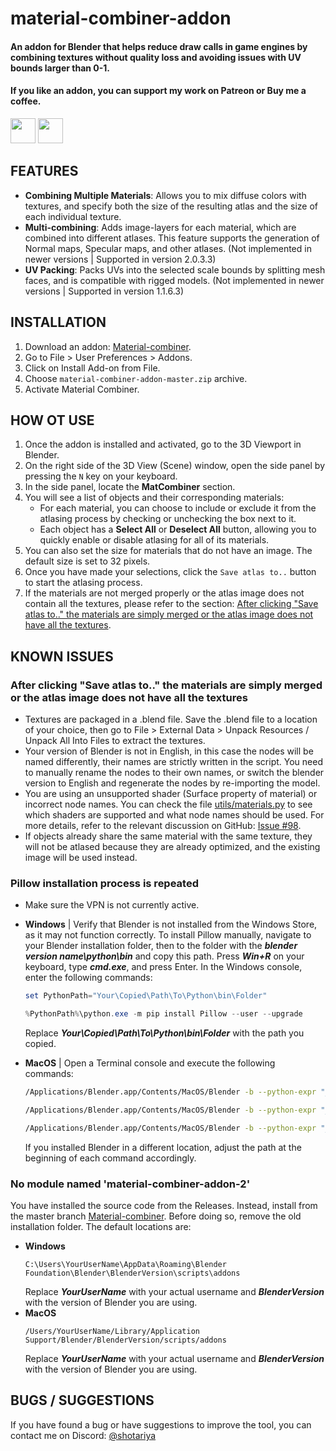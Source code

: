 material-combiner-addon
===========

#### An addon for Blender that helps reduce draw calls in game engines by combining textures without quality loss and avoiding issues with UV bounds larger than 0-1.

#### If you like an addon, you can support my work on Patreon or Buy me a coffee.

[<img src="http://webgrimes.com/buymeacoffee.svg" height="40px">](https://www.buymeacoffee.com/shotariya)
[<img src="http://webgrimes.com/patreon.png" height="40px">](https://www.patreon.com/join/shotariya?)

## FEATURES

* **Combining Multiple Materials**: Allows you to mix diffuse colors with textures, and specify both the size of the
  resulting atlas and the size of each individual texture.
* **Multi-combining**: Adds image-layers for each material, which are combined into different atlases. This feature
  supports the generation of Normal maps, Specular maps, and other atlases. (Not implemented in newer versions |
  Supported in version 2.0.3.3)
* **UV Packing**: Packs UVs into the selected scale bounds by splitting mesh faces, and is compatible with rigged
  models. (Not implemented in newer versions | Supported in version 1.1.6.3)

## INSTALLATION

1. Download an addon: [Material-combiner](https://github.com/Grim-es/material-combiner-addon/archive/master.zip).
2. Go to File > User Preferences > Addons.
3. Click on Install Add-on from File.
4. Choose `material-combiner-addon-master.zip` archive.
5. Activate Material Combiner.

## HOW OT USE

1. Once the addon is installed and activated, go to the 3D Viewport in Blender.
2. On the right side of the 3D View (Scene) window, open the side panel by pressing the `N` key on your keyboard.
3. In the side panel, locate the **MatCombiner** section.
4. You will see a list of objects and their corresponding materials:
    - For each material, you can choose to include or exclude it from the atlasing process by checking or unchecking the
      box next to it.
    - Each object has a **Select All** or **Deselect All** button, allowing you to quickly enable or disable atlasing
      for all of its materials.
5. You can also set the size for materials that do not have an image. The default size is set to 32 pixels.
6. Once you have made your selections, click the `Save atlas to..` button to start the atlasing process.
7. If the materials are not merged properly or the atlas image does not contain all the textures, please refer to the
   section:
   [After clicking "Save atlas to.." the materials are simply merged or the atlas image does not have all the textures](https://github.com/Grim-es/material-combiner-addon/tree/master?tab=readme-ov-file#after-clicking-save-atlas-to-the-materials-are-simply-merged-or-the-atlas-image-does-not-have-all-the-textures).

## KNOWN ISSUES

### After clicking "Save atlas to.." the materials are simply merged or the atlas image does not have all the textures

- Textures are packaged in a .blend file. Save the .blend file to a location of your choice, then go to File > External
  Data > Unpack Resources / Unpack All Into Files to extract the textures.
- Your version of Blender is not in English, in this case the nodes will be named differently, their names are strictly
  written in the script. You need to manually rename the nodes to their own names, or switch the blender version to
  English and regenerate the nodes by re-importing the model.
- You are using an unsupported shader (Surface property of material) or incorrect node names. You can check the
  file [utils/materials.py](https://github.com/Grim-es/material-combiner-addon/blob/781d70fbbc2ddfa6813c61255c0cb6c501307a3e/utils/materials.py#L19-L40)
  to see which shaders are supported and what node names should be used. For more details, refer to the relevant
  discussion on GitHub: [Issue #98](https://github.com/Grim-es/material-combiner-addon/issues/98).
- If objects already share the same material with the same texture, they will not be atlased because they are already
  optimized, and the existing image will be used instead.

### Pillow installation process is repeated

- Make sure the VPN is not currently active.

- **Windows** | Verify that Blender is not installed from the Windows Store, as it may not function correctly. To
  install Pillow manually, navigate to your Blender installation folder, then to the folder with the
  ***blender version name\python\bin*** and copy this path. Press ***Win+R*** on your keyboard, type ***cmd.exe***, and
  press Enter. In the Windows console, enter the following commands:
    ```powershell
    set PythonPath="Your\Copied\Path\To\Python\bin\Folder"

    %PythonPath%\python.exe -m pip install Pillow --user --upgrade
    ```
  Replace ***Your\Copied\Path\To\Python\bin\Folder*** with the path you copied.

- **MacOS** | Open a Terminal console and execute the following commands:
    ```bash
    /Applications/Blender.app/Contents/MacOS/Blender -b --python-expr "__import__('ensurepip')._bootstrap()" 

    /Applications/Blender.app/Contents/MacOS/Blender -b --python-expr "__import__('pip._internal')._internal.main(['install', '-U', 'pip', 'setuptools', 'wheel'])"

    /Applications/Blender.app/Contents/MacOS/Blender -b --python-expr "__import__('pip._internal')._internal.main(['install', 'Pillow'])"
    ```
  If you installed Blender in a different location, adjust the path at the beginning of each command accordingly.

### No module named 'material-combiner-addon-2'

You have installed the source code from the Releases. Instead, install from the master
branch [Material-combiner](https://github.com/Grim-es/material-combiner-addon/archive/master.zip). Before doing so,
remove the old installation folder. The default locations are:

* **Windows**
    ```console
    C:\Users\YourUserName\AppData\Roaming\Blender Foundation\Blender\BlenderVersion\scripts\addons
    ```
  Replace ***YourUserName*** with your actual username and ***BlenderVersion*** with the version of Blender you are
  using.
* **MacOS**
    ```console
    /Users/YourUserName/Library/Application Support/Blender/BlenderVersion/scripts/addons
    ```
  Replace ***YourUserName*** with your actual username and ***BlenderVersion*** with the version of Blender you are
  using.

## BUGS / SUGGESTIONS

If you have found a bug or have suggestions to improve the tool, you can contact me on
Discord: [@shotariya](https://discordapp.com/users/275608234595713024)
